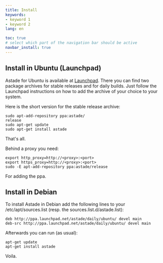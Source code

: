 ```yaml
---
title: Install
keywords:
- keyword 1
- keyword 2
lang: en

toc: true
# select which part of the navigation bar should be active
navbar_install: true
---
```


Install in Ubuntu (Launchpad)
-----------------------------

Astade for Ubuntu is available at [Launchpad](https://launchpad.net/~astade). There you can find two package archives for stable releases and for daily builds. Just follow the Launchpad instructions on how to add the archive of your choice to your system.

Here is the short version for the stable release archive:

```
sudo apt-add-repository ppa:astade/
release
sudo apt-get update
sudo apt-get install astade
```

That's all.

Behind a proxy you need:

```
export http_proxy=http://<proxy>:<port>
export https_proxy=http://<proxy>:<port>
sudo -E apt-add-repository ppa:astade/release
```

For adding the ppa.

Install in Debian
-----------------

To install Astade in Debian add the following lines to your /etc/apt/sources.list (resp. the sources.list.d/astade.list):

```
deb http://ppa.launchpad.net/astade/daily/ubuntu/ devel main
deb-src http://ppa.launchpad.net/astade/daily/ubuntu/ devel main
```

Afterwards you can run (as usual):

```
apt-get update
apt-get install astade
```

Voila. 
